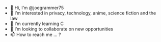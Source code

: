 - 👋 Hi, I’m @joegrammer75
- 👀 I’m interested in privacy, technology, anime, science fiction and the law
- 🌱 I’m currently learning C
- 💞️ I’m looking to collaborate on new opportunities
- 📫 How to reach me ... ?

<!---
joegrammer75/joegrammer75 is a ✨ special ✨ repository because its `README.md` (this file) appears on your GitHub profile.
You can click the Preview link to take a look at your changes.
--->
